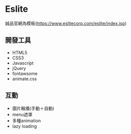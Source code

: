 # Eslite
誠品官網為模板(https://www.eslitecorp.com/eslite/index.jsp)

## 開發工具
- HTML5
- CSS3
- Javascript
- jQuery
- fontawsome
- animate.css

## 互動
- 圖片輪播(手動＋自動)
- menu遮罩
- 多種animation
- lazy loading
